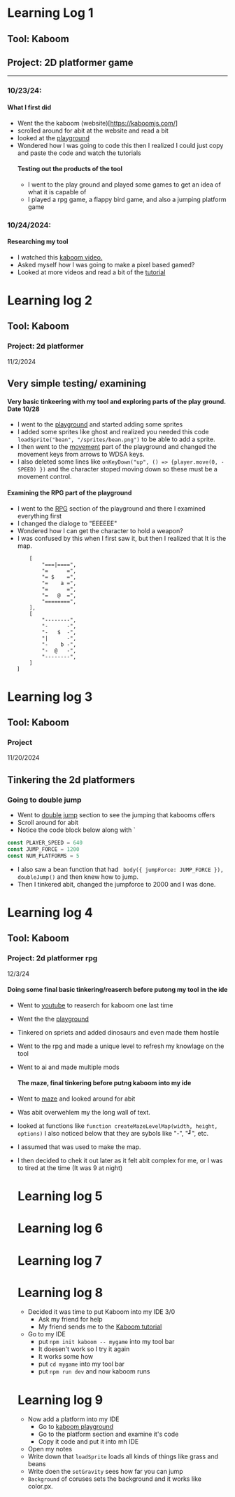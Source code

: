 # Learning Log 1

## Tool: **Kaboom**

## Project: **2D platformer game**

---

### 10/23/24:
#### What I first did
* Went the the kaboom (website)[https://kaboomjs.com/]
* scrolled around for abit at the website and read a bit
* looked at the [playground](https://kaboomjs.com/play?example=add)
* Wondered how I was going to code this then I realized I could just copy and paste the code and watch the tutorials
  #### Testing out the products of the tool
  * I went to the play ground and played some games to get an idea of what it is capable of
  * I played a rpg game, a flappy bird game, and also a jumping platform game

### 10/24/2024:
#### Researching my tool
* I watched this [kaboom video.](https://www.youtube.com/watch?v=iRXI6ThRJvM&list=PLNwtXgWIx3rgk68WwrykC7BIJ50kT6ZpS)
* Asked myself how I was going to make a pixel based gamed?
* Looked at more videos and read a bit of the [tutorial](https://kaboomjs.com/doc/setup)


<!-- 
* Links you used today (websites, videos, etc)
* Things you tried, progress you made, etc
* Challenges, a-ha moments, etc
* Questions you still have
* What you're going to try next
-->
# Learning log 2
## Tool: Kaboom
### Project: 2d platformer
11/2/2024
## Very simple testing/ examining
#### Very basic tinkeering with my tool and exploring parts of the play ground. Date 10/28
* I went to the [playground](https://kaboomjs.com/play?example=add) and started adding some sprites
* I added some sprites like ghost and realized you needed this code `loadSprite("bean", "/sprites/bean.png")` to be able to add a sprite.
* I then went to the [movement](https://kaboomjs.com/play?example=movement) part of the playground and changed the movement keys from arrows to WDSA keys.
* I also deleted some lines like `onKeyDown("up", () => {player.move(0, -SPEED) })` and the character stoped moving down so these must be a movement control.
#### Examining the RPG part of the playground
* I went to the [RPG](https://kaboomjs.com/play?example=rpg) section of the playground and there I examined everything first
* I changed the dialoge to "EEEEEE"
* Wondered how I can get the character to hold a weapon?
*  I was confused by this when I first saw it, but then I realized that It is the map.


 ````   const levels = [
		[
			"===|====",
			"=      =",
			"= $    =",
			"=    a =",
			"=      =",
			"=   @  =",
			"========",
		],
		[
			"--------",
			"-      -",
			"-   $  -",
			"|      -",
			"-    b -",
			"-  @   -",
			"--------",
		]
	]
````
# Learning log 3
## Tool: Kaboom
### Project

11/20/2024
## Tinkering the 2d platformers
 
  ### Going to double jump
* Went to [double jump](https://kaboomjs.com/play?example=doublejump) section to see the jumping that kabooms offers
* Scroll around for abit
* Notice the code block below along with `
````js
const PLAYER_SPEED = 640
const JUMP_FORCE = 1200
const NUM_PLATFORMS = 5
````
* I also saw a bean function that had ` body({ jumpForce: JUMP_FORCE }), doubleJump()` and then knew how to jump.
* Then I tinkered abit, changed the jumpforce to 2000 and I was done.


# Learning log 4
## Tool: Kaboom
### Project: 2d platformer rpg

12/3/24
#### Doing some final basic tinkering/reaserch before putong my tool in the ide

* Went to [youtube](https://www.youtube.com/) to reaserch for kaboom one last time
* Went the the [playground](https://kaboomjs.com/play?example=gravity)
* Tinkered on spriets and added dinosaurs and even made them  hostile
* Went to the rpg and made a unique level to refresh my knowlage on the tool
* Went to ai and made multiple mods

  #### The maze, final tinkering before putng kaboom into my ide
* Went to [maze](https://kaboomjs.com/play?example=maze) and looked around for abit
* Was abit overwehlem my the long wall of text.
* looked at functions like `function createMazeLevelMap(width, height, options)` I also noticed below that they are  sybols like "-", "┛", etc.
* I assumed that was used to make the map.
* I then decided to chek it out later as it felt abit complex for me, or I was to tired at the time (It was 9 at night)


  # Learning log 5
  # Learning log 6
  # Learning log 7
  # Learning log 8
    * Decided it was time to put Kaboom into my IDE 3/0
        * Ask my friend for help
        * My friend sends me to the [Kaboom tutorial](https://kaboomjs.com/doc/setup)
    * Go to my IDE
       * put `npm init kaboom -- mygame` into my tool bar
       * It doesen't work so I try it again
       * It works some how
       * put `cd mygame` into my tool bar
       * put `npm run dev` and now kaboom runs
         
      
  # Learning log 9
  * Now add a platform into my IDE
    * Go to [kaboom playground](https://kaboomjs.com/play?example=add)
    * Go to the platform section and examine it's code
    * Copy it code and put it into mh IDE
  * Open my notes
  * Write down that `loadSprite` loads all kinds of things like grass and beans
  * Write doen the `setGravity` sees how far you can jump
  * `Background` of coruses sets the background and it works like color.px. 
